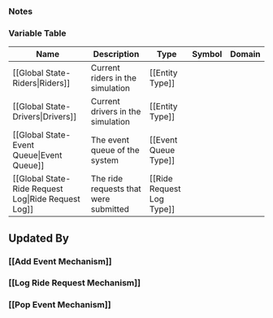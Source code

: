 ### Notes

### Variable Table
| Name | Description | Type | Symbol | Domain |
| --- | --- | --- | --- | --- |
|[[Global State-Riders\|Riders]]|Current riders in the simulation|[[Entity Type]]|||
|[[Global State-Drivers\|Drivers]]|Current drivers in the simulation|[[Entity Type]]|||
|[[Global State-Event Queue\|Event Queue]]|The event queue of the system|[[Event Queue Type]]|||
|[[Global State-Ride Request Log\|Ride Request Log]]|The ride requests that were submitted|[[Ride Request Log Type]]|||


## Updated By
### [[Add Event Mechanism]]
### [[Log Ride Request Mechanism]]
### [[Pop Event Mechanism]]
